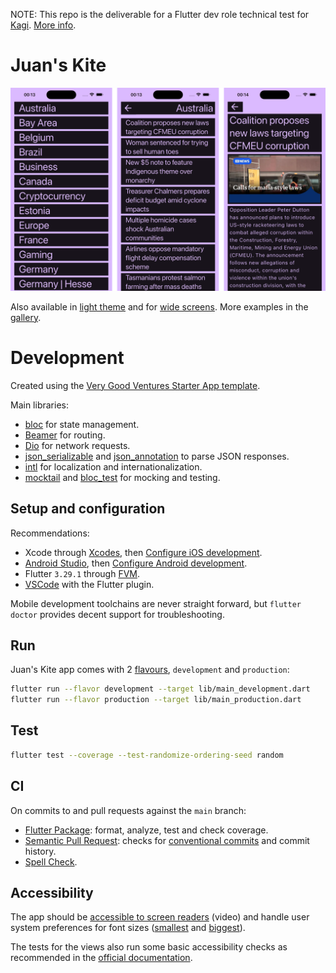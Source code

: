 NOTE: This repo is the deliverable for a Flutter dev role technical test for [Kagi](https://kagi.com/). [More info](./docs/test-instructions.md).

# Juan's Kite

<img width="600" src="images/dark.png"/>

Also available in [light theme](./images/light.png) and for [wide screens](images/wide-screen-layout.png). More examples in the [gallery](./docs/gallery.md).

# Development

Created using the [Very Good Ventures Starter App template](https://cli.vgv.dev/docs/templates/core).

Main libraries:

- [bloc](https://pub.dev/packages/flutter_bloc) for state management.
- [Beamer](https://pub.dev/packages/beamer) for routing.
- [Dio](https://pub.dev/packages/dio) for network requests.
- [json_serializable](https://pub.dev/packages/json_serializable) and [json_annotation](https://pub.dev/packages/json_annotation) to parse JSON responses.
- [intl](https://docs.flutter.dev/ui/accessibility-and-internationalization/internationalization) for localization and internationalization.
- [mocktail](https://pub.dev/packages/mocktail) and [bloc_test](https://pub.dev/packages/bloc_test) for mocking and testing.

## Setup and configuration

Recommendations:

- Xcode through [Xcodes](https://www.xcodes.app/), then [Configure iOS development](https://docs.flutter.dev/get-started/install/macos/mobile-ios#configure-ios-development).
- [Android Studio](https://developer.android.com/studio), then [Configure Android development](https://docs.flutter.dev/get-started/install/macos/mobile-android#configure-android-development).
- Flutter `3.29.1` through [FVM](https://fvm.app/).
- [VSCode](https://code.visualstudio.com/) with the Flutter plugin.

Mobile development toolchains are never straight forward, but `flutter doctor` provides decent support for troubleshooting.

## Run

Juan's Kite app comes with 2 [flavours](https://docs.flutter.dev/deployment/flavors), `development` and `production`:

```sh
flutter run --flavor development --target lib/main_development.dart
flutter run --flavor production --target lib/main_production.dart
```

## Test

```sh
flutter test --coverage --test-randomize-ordering-seed random
```

## CI

On commits to and pull requests against the `main` branch:

- [Flutter Package](https://workflows.vgv.dev/docs/workflows/flutter_package): format, analyze, test and check coverage.
- [Semantic Pull Request](https://workflows.vgv.dev/docs/workflows/semantic_pull_request): checks for [conventional commits](https://www.conventionalcommits.org/en/v1.0.0/) and commit history.
- [Spell Check](https://workflows.vgv.dev/docs/workflows/spell_check).

## Accessibility

The app should be [accessible to screen readers](./images/accessibility.mp4) (video) and handle user system preferences for font sizes ([smallest](./images/smallest-font-size.png) and [biggest](./images/biggest-font-size.png)).

The tests for the views also run some basic accessibility checks as recommended in the [official documentation](https://docs.flutter.dev/ui/accessibility-and-internationalization/accessibility#testing-accessibility-on-mobile).
